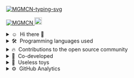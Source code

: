 <p>
<a href="https://github.com/MGMCN">
<img src="https://readme-typing-svg.demolab.com?font=Fira+Code&duration=1533&pause=1000&color=15F739&vCenter=true&width=435&height=50&lines=%E3%82%88%E3%81%86%E3%81%93%E3%81%9DMGMCN%E3%81%AE%E3%83%9B%E3%83%BC%E3%83%A0%E3%83%9A%E3%83%BC%E3%82%B8%E3%81%B8;Talk+is+cheap+show+me+the+code" alt="MGMCN-typing-svg" />
</a>
</p>

<p>
  <a href="https://github.com/MGMCN/MGMCN/">
    <img src="https://komarev.com/ghpvc/?username=MGMCN&color=blueviolet&style=flat" alt="MGMCN" />
  
   <a href="https://github.com/MGMCN">
    <img height="20" src="https://img.shields.io/github/followers/MGMCN?label=followers&logo=github&style=flat" />
  </a>   
</p>
  
<details>
  <summary>☺ &nbsp;Hi there 👋</summary>
  <br>
  
-  😄 I’m currently working on P2P system.
-  😝 I‘m looking for a job in Japan.
-  😍 I am an enthusiast of web crawling technology.

</details>
  
<details>
  <summary>🛠 &nbsp;Programming languages used</summary>
  <br>
  
![Java](https://img.shields.io/badge/java-%23ED8B00.svg?style=for-the-badge&logo=java&logoColor=white)
![Python](https://img.shields.io/badge/python-3670A0?style=for-the-badge&logo=python&logoColor=ffdd54)
![Go](https://img.shields.io/badge/go-%2300ADD8.svg?style=for-the-badge&logo=go&logoColor=white)
![C](https://img.shields.io/badge/c-%2300599C.svg?style=for-the-badge&logo=c&logoColor=white)
![C++](https://img.shields.io/badge/c++-%2300599C.svg?style=for-the-badge&logo=c%2B%2B&logoColor=white)
![Swift](https://img.shields.io/badge/swift-F54A2A?style=for-the-badge&logo=swift&logoColor=white)
![JavaScript](https://img.shields.io/badge/javascript-%23323330.svg?style=for-the-badge&logo=javascript&logoColor=%23F7DF1E)
![Shell Script](https://img.shields.io/badge/shell_script-%23121011.svg?style=for-the-badge&logo=gnu-bash&logoColor=white)

</details>
  
<details>
  <summary>🔥 &nbsp;Contributions to the open source community</summary>
  <br>
  
| Repository | Stars | Forks | Contributions |
| ------- | ------- | ------- | ------- |
| **[go-libp2p](https://github.com/libp2p/go-libp2p)** | ![stars](https://img.shields.io/github/stars/libp2p/go-libp2p?style=social) | ![forks](https://img.shields.io/github/forks/libp2p/go-libp2p?style=social) | **[#1661pr](https://github.com/libp2p/go-libp2p/pull/1661)** |
| **[ProxyPool](https://github.com/Python3WebSpider/ProxyPool)** | ![stars](https://img.shields.io/github/stars/Python3WebSpider/ProxyPool?style=social) | ![forks](https://img.shields.io/github/forks/Python3WebSpider/ProxyPool?style=social) | **[#186pr](https://github.com/Python3WebSpider/ProxyPool/pull/186)、[#187pr](https://github.com/Python3WebSpider/ProxyPool/pull/187)** |
| **[get-pixivpy-token](https://github.com/eggplants/get-pixivpy-token)** | ![stars](https://img.shields.io/github/stars/eggplants/get-pixivpy-token?style=social)| ![forks](https://img.shields.io/github/forks/eggplants/get-pixivpy-token?style=social) | **[#64pr](https://github.com/eggplants/get-pixivpy-token/pull/64)、[#67pr](https://github.com/eggplants/get-pixivpy-token/pull/67)** |

</details>
  
<details>
  <summary>👥 &nbsp;Co-developed</summary>
  <br>
  
| Repository | Stars | Forks |
| ------- | ------- | ------- |
| **[pppixiv](https://github.com/MGMCN/pppixiv)** | ![stars](https://img.shields.io/github/stars/MGMCN/pppixiv?style=social) | ![forks](https://img.shields.io/github/forks/MGMCN/pppixiv?style=social) |
| **[tg-dumb-bot](https://github.com/hackroid/tg-dumb-bot)** | ![stars](https://img.shields.io/github/stars/hackroid/tg-dumb-bot?style=social) | ![forks](https://img.shields.io/github/forks/hackroid/tg-dumb-bot?style=social) |


</details>  
  
<details>
  <summary>🧸 &nbsp;Useless toys</summary>
  <br>
  
| Repository | Summary |
| ------- | ----------------------------------- |
| **[FastCV](https://github.com/MGMCN/FastCV)** | Help beginners build their personal cv with github.io |
| **[bilibiliWordCloud](https://github.com/MGMCN/bilibiliWordCloud)** | Self-use tool for generating animation short comment keywords |
| **[hugoThemesRanking](https://github.com/MGMCN/hugoThemesRanking)** | Self-use tool to quickly retrieve hugo themes ranked by stars |
| **[fastDownloader](https://github.com/MGMCN/fastDownloader)** | Self-use crawler downloader |
| **[deleteHelper](https://github.com/MGMCN/deleteHelper)** | Self-use deleteHelper |  

</details> 
  
<details>
  <summary>⚙️ &nbsp;GitHub Analytics</summary>
  <br>
  
<img height="180em" 
       src="https://github-readme-stats.vercel.app/api?username=MGMCN&show_icons=true&theme=tokyonight&include_all_commits=true&count_private=true"/>
<img height="180em" 
       src="https://github-readme-stats.vercel.app/api/top-langs/?username=MGMCN&layout=compact&langs_count=10&hide=html,css,swift&theme=tokyonight"/>

</details>  
